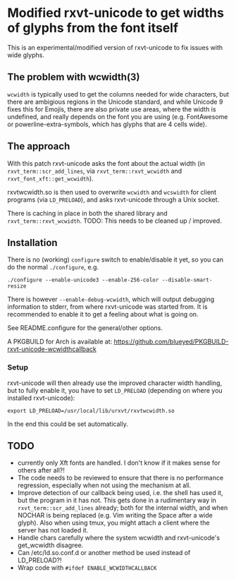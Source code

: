 # Modified rxvt-unicode to get widths of glyphs from the font itself

This is an experimental/modified version of rxvt-unicode to fix issues with
wide glyphs.

## The problem with wcwidth(3)

`wcwidth` is typically used to get the columns needed for wide characters, but
there are ambigious regions in the Unicode standard, and while Unicode 9 fixes
this for Emojis, there are also private use areas, where the width is
undefined, and really depends on the font you are using (e.g. FontAwesome or
powerline-extra-symbols, which has glyphs that are 4 cells wide).

## The approach

With this patch rxvt-unicode asks the font about the actual width (in
`rxvt_term::scr_add_lines`, via `rxvt_term::rxvt_wcwidth` and
`rxvt_font_xft::get_wcwidth`).

rxvtwcwidth.so is then used to overwrite `wcwidth` and `wcswidth` for client
programs (via `LD_PRELOAD`), and asks rxvt-unicode through a Unix socket.

There is caching in place in both the shared library and
`rxvt_term::rxvt_wcwidth`.  TODO: This needs to be cleaned up / improved.

## Installation

There is no (working) `configure` switch to enable/disable it yet, so you can
do the normal `./configure`, e.g.

    ./configure --enable-unicode3 --enable-256-color --disable-smart-resize

There is however `--enable-debug-wcwidth`, which will output debugging
information to stderr, from where rxvt-unicode was started from.  It is
recommended to enable it to get a feeling about what is going on.

See README.configure for the general/other options.

A PKGBUILD for Arch is available at:
https://github.com/blueyed/PKGBUILD-rxvt-unicode-wcwidthcallback

### Setup

rxvt-unicode will then already use the improved character width handling, but
to fully enable it, you have to set `LD_PRELOAD` (depending on where you
installed rxvt-unicode):

    export LD_PRELOAD=/usr/local/lib/urxvt/rxvtwcwidth.so

In the end this could be set automatically.

## TODO
 - currently only Xft fonts are handled.  I don't know if it makes sense for
   others after all?!
 - The code needs to be reviewed to ensure that there is no performance
   regression, especially when not using the mechanism at all.
 - Improve detection of our callback being used, i.e. the shell has used it,
   but the program in it has not.  This gets done in a rudimentary way in
   `rxvt_term::scr_add_lines` already; both for the internal width, and when
   NOCHAR is being replaced (e.g. Vim writing the Space after a wide glyph).
   Also when using tmux, you might attach a client where the server has not
   loaded it.
 - Handle chars carefully where the system wcwidth and rxvt-unicode's
   get_wcwidth disagree.
 - Can /etc/ld.so.conf.d or another method be used instead of LD_PRELOAD?!
 - Wrap code with `#ifdef ENABLE_WCWIDTHCALLBACK`
